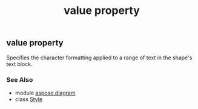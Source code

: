 ﻿---
title: value property
second_title: Aspose.Diagram for Python via .NET API References
description: 
type: docs
weight: 50
url: /python-net/aspose.diagram/style/value/
is_root: false
---

## value property


Specifies the character formatting applied to a range of text in the shape's text block.

### See Also
* module [aspose.diagram](../../)
* class [Style](/diagram/python-net/aspose.diagram/style)
